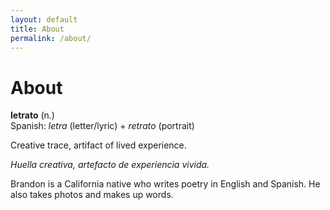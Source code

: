 ```yaml
---
layout: default
title: About
permalink: /about/
---
```


<div class="about-container">
  <h1>About</h1>
  
  <div class="site-intro">
    <p class="word-definition">
      <strong>letrato</strong> <span class="phonetic">(n.)</span><br>
      <span class="etymology">Spanish: <em>letra</em> (letter/lyric) + <em>retrato</em> (portrait)</span>
    </p>
    <p class="definition-text">
      Creative trace, artifact of lived experience.
    </p>
    <p class="spanish-quote">
      <i>Huella creativa, artefacto de experiencia vivida.</i>
    </p>
  </div>
  
  <div class="bio">
    <p>Brandon is a California native who writes poetry in English and Spanish. He also takes photos and makes up words.</p>
  </div>
</div>